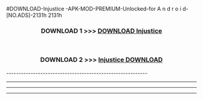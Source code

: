 #DOWNLOAD-Injustice -APK-MOD-PREMIUM-Unlocked-for A n d r o i d-[NO.ADS]-2131h 2131h 



<div align="center">

<h3>DOWNLOAD 1 >>> <a href="https://getmod2.web.app/?judul=Injustice ">DOWNLOAD Injustice </a></h3><br>

<h3>DOWNLOAD 2 >>> <a href="https://getmod2.web.app/?judul=Injustice ">Injustice  DOWNLOAD </a></h3>

</div>
----------------------------------------------------------

----------------------------------------------------------

----------------------------------------------------------

----------------------------------------------------------



